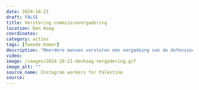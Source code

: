 ```yaml
---
date: 2024-10-21
draft: FALSE
title: Verstoring commissievergadering
location: Den Haag
coordinates: 
category: acties
tags: [Tweede Kamer]
description: "Meerdere mensen verstoren een vergadeing van de defensiecommissie van de Tweede Kamer. Ze spreken zich uit tegen het voorgestelde wapencontract met Israelische wapenfabrikant Rafael, ter waarde van €250 miljoen. "
video: 
image: /images/2024-10-21-denhaag-vergadering.gif
image_alt: ""
source_name: Instagram workers for Palestine
source: 
---
```

